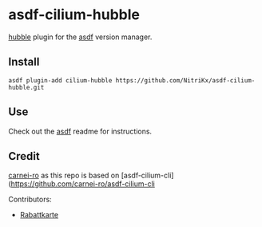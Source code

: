 # asdf-cilium-hubble

[hubble](https://github.com/cilium/hubble) plugin for the [asdf](https://github.com/asdf-vm/asdf) version manager.

## Install

```
asdf plugin-add cilium-hubble https://github.com/NitriKx/asdf-cilium-hubble.git
```

## Use

Check out the [asdf](https://github.com/asdf-vm/asdf) readme for instructions.

## Credit

[carnei-ro](https://github.com/carnei-ro/) as this repo is based on [asdf-cilium-cli](https://github.com/carnei-ro/asdf-cilium-cli

Contributors:
- [Rabattkarte](https://github.com/Rabattkarte)
